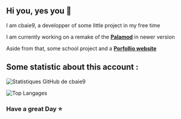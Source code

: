 ## Hi you, yes you 👋
I am cbaie9, a developper of some little project in my free time 

I am currently working on a remake of the [**Palamod**](https://github.com/cbaie9/palamod) in newer version

Aside from that, some school project and a [**Porfollio website**](https://cbaie9.github.io) 

## Some statistic about this account :

![Statistiques GitHub de cbaie9](https://github-readme-stats.vercel.app/api?username=cbaie9&show_icons=true&theme=radical)

![Top Langages](https://github-readme-stats.vercel.app/api/top-langs/?username=cbaie9&layout=compact&theme=radical)

### Have a great Day ⭐

